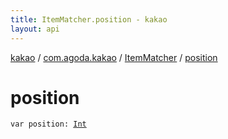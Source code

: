 ```yaml
---
title: ItemMatcher.position - kakao
layout: api
---
```


<div class='api-docs-breadcrumbs'><a href="../../index.html">kakao</a> / <a href="../index.html">com.agoda.kakao</a> / <a href="index.html">ItemMatcher</a> / <a href=".">position</a></div>

# position

<div class="signature"><code><span class="keyword">var </span><span class="identifier">position</span><span class="symbol">: </span><a href="https://kotlinlang.org/api/latest/jvm/stdlib/kotlin/-int/index.html"><span class="identifier">Int</span></a></code></div>
